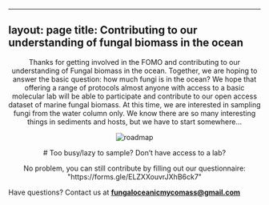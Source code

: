 
---
layout: page
title: Contributing to our understanding of fungal biomass in the ocean
---

<p align="center">
Thanks for getting involved in the FOMO and contributing to our understanding of Fungal biomass in the ocean. Together, we are hoping to answer the basic question: how much fungi is in the ocean? We hope that offering a range of protocols almost anyone with access to a basic molecular lab will be able to participate and contribute to our open access dataset of marine fungal biomass. At this time, we are interested in sampling fungi from the water column only.  We know there are so many interesting things in sediments and hosts, but we have to start somewhere…
</p>

<p align="center">
<img src="https://FOMO-project.github.io/assets/img/roadmap.jpg" alt="roadmap" />
</p>

<p align="center">
# Too busy/lazy to sample?  Don’t have access to a lab?
</p>

<p align="center">
No problem, you can still contribute by filling out our questionnaire: "https://forms.gle/ELZXXouvrJXhB6ck7"
</p>

Have questions?  Contact us at **fungaloceanicmycomass@gmail.com**

